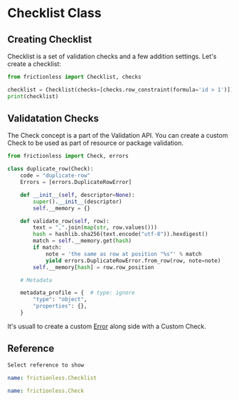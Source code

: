 # Checklist Class

## Creating Checklist

Checklist is a set of validation checks and a few addition settings. Let's create a checklist:

```python script tabs=Python
from frictionless import Checklist, checks

checklist = Checklist(checks=[checks.row_constraint(formula='id > 1')])
print(checklist)
```

## Validatation Checks

The Check concept is a part of the Validation API. You can create a custom Check to be used as part of resource or package validation.

```python title="Python"
from frictionless import Check, errors

class duplicate_row(Check):
    code = "duplicate-row"
    Errors = [errors.DuplicateRowError]

    def __init__(self, descriptor=None):
        super().__init__(descriptor)
        self.__memory = {}

    def validate_row(self, row):
        text = ",".join(map(str, row.values()))
        hash = hashlib.sha256(text.encode("utf-8")).hexdigest()
        match = self.__memory.get(hash)
        if match:
            note = 'the same as row at position "%s"' % match
            yield errors.DuplicateRowError.from_row(row, note=note)
        self.__memory[hash] = row.row_position

    # Metadata

    metadata_profile = {  # type: ignore
        "type": "object",
        "properties": {},
    }
```

It's usuall to create a custom [Error](error-guide.md) along side with a Custom Check.

## Reference

```markdown tabs=Select
Select reference to show
```

```yaml reference tabs=Checklist
name: frictionless.Checklist
```

```yaml reference tabs=Check
name: frictionless.Check
```

